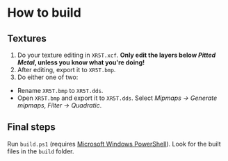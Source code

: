 # How to build

## Textures

1. Do your texture editing in `XR5T.xcf`.
**Only edit the layers below *Pitted Metal*,
unless you know what you're doing!**
2. After editing, export it to `XR5T.bmp`.
3. Do either one of two:
  - Rename `XR5T.bmp` to `XR5T.dds`.
  - Open `XR5T.bmp` and export it to `XR5T.dds`.
  Select *Mipmaps -> Generate mipmaps*, *Filter -> Quadratic*.

## Final steps

Run `build.ps1` (requires [Microsoft Windows PowerShell][ps]). Look for the built files in the `build` folder.

[ps]: https://github.com/powershell/powershell